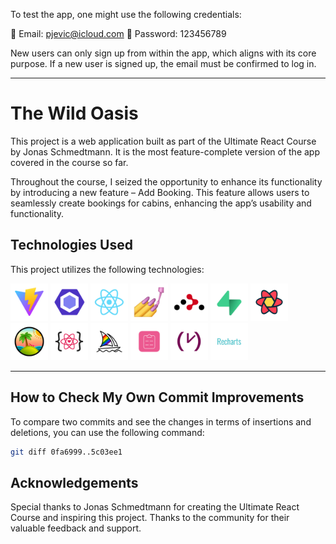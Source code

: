 <!-- @format -->

To test the app, one might use the following credentials:

📧 Email: pjevic@icloud.com
🔐 Password: 123456789

New users can only sign up from within the app, which aligns with its core purpose. If a new user is signed up, the email must be confirmed to log in.

---

# The Wild Oasis

This project is a web application built as part of the Ultimate React Course by Jonas Schmedtmann. It is the most feature-complete version of the app covered in the course so far.

Throughout the course, I seized the opportunity to enhance its functionality by introducing a new feature – Add Booking. This feature allows users to seamlessly create bookings for cabins, enhancing the app’s usability and functionality.

## Technologies Used

This project utilizes the following technologies:

<div align="left">
<a href="https://vitejs.dev/"><img src="./img/Vite.png" alt="Vite" height="60px"></a>
<a href="https://eslint.org/"><img src="./img/ESLint.png" alt="ESLint" height="60px"></a>
<a href="https://react.dev/"><img src="./img/React.png" alt="React" height="60px"></a>
<a href="https://styled-components.com/"><img src="./img/Styled-Component.png" alt="Styled Components" height="60px"></a>
<a href="https://reactrouter.com/"><img src="./img/React-Router.png" alt="React Router" height="60px"></a>
<a href="https://supabase.com/"><img src="./img/Supabase.png" alt="Supabase" height="60px"></a>
<a href="https://tanstack.com/query/v4"><img src="./img/React-Query.png" alt="React Query" height="60px"></a>
<a href="https://tanstack.com/query/v4"><img src="./img/TanStack-Query.png" alt="TanStack Query" height="60px"></a>
<a href="https://react-icons.github.io/react-icons/"><img src="./img/React-Icons.png" alt="React Icons" height="60px"></a>
<a href="https://www.midjourney.com/"><img src="./img/Midjourney.png" alt="Midjourney" height="60px"></a>
<a href="https://react-hook-form.com/"><img src="./img/React-Hook-Form.png" alt="React Hook Form" height="60px"></a>
<a href="https://date-fns.org/"><img src="./img/date-fns.png" alt="date-fns" height="60px"></a>
<a href="https://recharts.org/en-US/"><img src="./img/Recharts.png" alt="Recharts" height="60px"></a>
</div>

---

## How to Check My Own Commit Improvements

To compare two commits and see the changes in terms of insertions and deletions, you can use the following command:

```bash
git diff 0fa6999..5c03ee1
```

## Acknowledgements

Special thanks to Jonas Schmedtmann for creating the Ultimate React Course and inspiring this project.
Thanks to the community for their valuable feedback and support.
